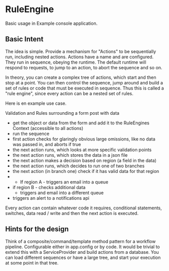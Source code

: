 # RuleEngine

Basic usage in Example console application.

## Basic Intent

The idea is simple. Provide a mechanism for "Actions" to be sequentially run, including nested actions. Actions have a name and are configured. They run in sequence, obeying the runtime. The default runtime will respond to requests, to jump to an action, to abort the sequence and so on. 

In theory, you can create a complex tree of actions, which start and then stop at a point. You can then control the sequence, jump around and build a set of rules or code that must be executed in sequence.
Thus this is called a "rule engine", since every action can be a nested set of rules.

Here is en example use case.

Validation and Rules surrounding a form post with data
- get the object or data from the form and add it to the RuleEngines Context (accessible to all actions)
- run the sequence
- first action checks for glaringly obvious large omissions, like no data was passed in, and aborts if true
- the next action runs, which looks at more specific validation points
- the next action runs, which stores the data in a json file
- the next action makes a decision based on region (a field in the data)
- the next action runs, which decides to run one of two branches
- the next action (in branch one) check if it has valid data for that region
- - If region A - triggers an email into a queue
- if region B - checks additional data
  - triggers and email into a different queue
- triggers an alert to a notifications api

Every action can contain whatever code it requires, conditional statements, switches, data read / write and then the next action is executed.

## Hints for the design

Think of a composite/command/template method pattern for a workflow pipeline.
Configurable either in app.config or by code. It would be trivial to extend this with a ServiceProvider and build actions from a database.
You can load different sequences or have a large tree, and start your execution at some point in that tree.
